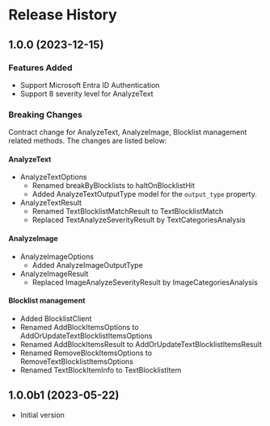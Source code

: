 # Release History

## 1.0.0 (2023-12-15)

### Features Added

- Support Microsoft Entra ID Authentication
- Support 8 severity level for AnalyzeText

### Breaking Changes

Contract change for AnalyzeText, AnalyzeImage, Blocklist management related methods. The changes are listed below:

#### AnalyzeText

- AnalyzeTextOptions
  - Renamed breakByBlocklists to haltOnBlocklistHit
  - Added AnalyzeTextOutputType model for the `output_type` property.
- AnalyzeTextResult
  - Renamed TextBlocklistMatchResult to TextBlocklistMatch
  - Replaced TextAnalyzeSeverityResult by TextCategoriesAnalysis

#### AnalyzeImage

- AnalyzeImageOptions
  - Added AnalyzeImageOutputType
- AnalyzeImageResult
  - Replaced ImageAnalyzeSeverityResult by ImageCategoriesAnalysis

#### Blocklist management

- Added BlocklistClient
- Renamed AddBlockItemsOptions to AddOrUpdateTextBlocklistItemsOptions
- Renamed AddBlockItemsResult to AddOrUpdateTextBlocklistItemsResult
- Renamed RemoveBlockItemsOptions to RemoveTextBlocklistItemsOptions
- Renamed TextBlockItemInfo to TextBlocklistItem

## 1.0.0b1 (2023-05-22)

- Initial version
